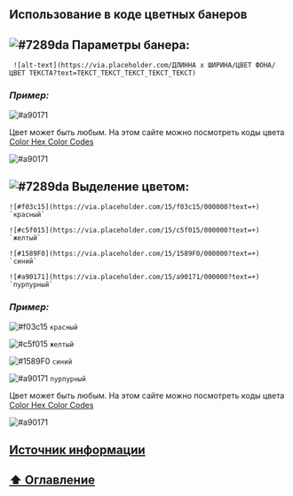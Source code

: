 ## Использование в коде цветных банеров

## ![#7289da](https://via.placeholder.com/15/7289da/000000?text=+)  Параметры банера:
```
 ![alt-text](https://via.placeholder.com/ДЛИННА х ШИРИНА/ЦВЕТ ФОНА/ЦВЕТ ТЕКСТА?text=ТЕКСТ_ТЕКСТ_ТЕКСТ_ТЕКСТ_ТЕКСТ)
```
### _Пример:_

![#a90171](https://via.placeholder.com/1100x70/fff99a/420420?text=ТЕКСТ_ТЕКСТ_ТЕКСТ_ТЕКСТ_ТЕКСТ)

Цвет может быть любым. На этом сайте можно посмотреть коды цвета [Color Hex Color Codes](https://www.color-hex.com)

![#a90171](https://via.placeholder.com/1100x5/7289da/000000?text=+)

## ![#7289da](https://via.placeholder.com/15/7289da/000000?text=+)  Выделение цветом:

```
![#f03c15](https://via.placeholder.com/15/f03c15/000000?text=+) `красный`    

![#c5f015](https://via.placeholder.com/15/c5f015/000000?text=+) `желтый`    

![#1589F0](https://via.placeholder.com/15/1589F0/000000?text=+) `синий`    

![#a90171](https://via.placeholder.com/15/a90171/000000?text=+) `пурпурный`    
```
### _Пример:_

![#f03c15](https://via.placeholder.com/15/f03c15/000000?text=+) `красный`    

![#c5f015](https://via.placeholder.com/15/c5f015/000000?text=+) `желтый`    

![#1589F0](https://via.placeholder.com/15/1589F0/000000?text=+) `синий`    

![#a90171](https://via.placeholder.com/15/a90171/000000?text=+) `пурпурный`    

Цвет может быть любым. На этом сайте можно посмотреть коды цвета [Color Hex Color Codes](https://www.color-hex.com)

![#a90171](https://via.placeholder.com/1100x5/7289da/000000?text=+)

## [Источник информации](https://placeholder.com/)

## [:arrow_up:  Оглавление](https://github.com/BaturinSS/manual-README.md/blob/main/README.md#оглавление)
